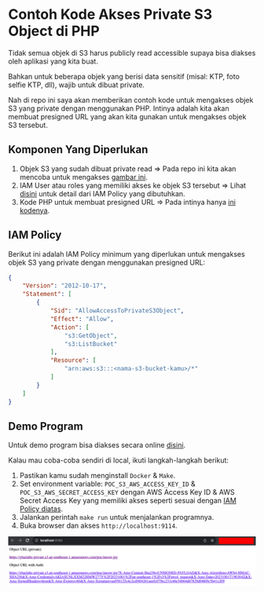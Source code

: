 # Contoh Kode Akses Private S3 Object di PHP

Tidak semua objek di S3 harus publicly read accessible supaya bisa diakses oleh aplikasi yang kita buat.

Bahkan untuk beberapa objek yang berisi data sensitif (misal: KTP, foto selfie KTP, dll), wajib untuk dibuat private.

Nah di repo ini saya akan memberikan contoh kode untuk mengakses objek S3 yang private dengan menggunakan PHP. Intinya adalah kita akan membuat presigned URL yang akan kita gunakan untuk mengakses objek S3 tersebut.

## Komponen Yang Diperlukan

1. Objek S3 yang sudah dibuat private read => Pada repo ini kita akan mencoba untuk mengakses [gambar ini](https://ghazlabs-private.s3.ap-southeast-1.amazonaws.com/poc/meow.jpg).
2. IAM User atau roles yang memiliki akses ke objek S3 tersebut => Lihat [disini](#iam-policy) untuk detail dari IAM Policy yang dibutuhkan.
3. Kode PHP untuk membuat presigned URL => Pada intinya hanya [ini kodenya](./src/index.php#L19-L45).

## IAM Policy

Berikut ini adalah IAM Policy minimum yang diperlukan untuk mengakses objek S3 yang private dengan menggunakan presigned URL:

```json
{
	"Version": "2012-10-17",
	"Statement": [
		{
			"Sid": "AllowAccessToPrivateS3Object",
			"Effect": "Allow",
			"Action": [
				"s3:GetObject",
				"s3:ListBucket"
			],
			"Resource": [
				"arn:aws:s3:::<nama-s3-bucket-kamu>/*"
			]
		}
	]
}
```

## Demo Program

Untuk demo program bisa diakses secara online [disini]().

Kalau mau coba-coba sendiri di local, ikuti langkah-langkah berikut:

1. Pastikan kamu sudah menginstall `Docker` & `Make`.
2. Set environment variable: `POC_S3_AWS_ACCESS_KEY_ID` & `POC_S3_AWS_SECRET_ACCESS_KEY` dengan AWS Access Key ID & AWS Secret Access Key yang memiliki akses seperti sesuai dengan [IAM Policy diatas](#iam-policy).
3. Jalankan perintah `make run` untuk menjalankan programnya.
4. Buka browser dan akses `http://localhost:9114`.

![Demo Program](./docs/tampilan-demo.png)